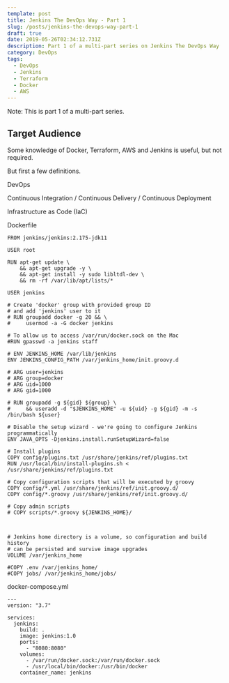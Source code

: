 ```yaml
---
template: post
title: Jenkins The DevOps Way - Part 1
slug: /posts/jenkins-the-devops-way-part-1
draft: true
date: 2019-05-26T02:34:12.731Z
description: Part 1 of a multi-part series on Jenkins The DevOps Way
category: DevOps
tags:
  - DevOps
  - Jenkins
  - Terraform
  - Docker
  - AWS
---
```

Note: This is part 1 of a multi-part series.

## Target Audience

Some knowledge of Docker, Terraform, AWS and Jenkins is useful, but not required.

But first a few definitions.

DevOps

Continuous Integration / Continuous Delivery / Continuous Deployment

Infrastructure as Code (IaC)

Dockerfile

```
FROM jenkins/jenkins:2.175-jdk11

USER root

RUN apt-get update \
    && apt-get upgrade -y \
    && apt-get install -y sudo libltdl-dev \
    && rm -rf /var/lib/apt/lists/*

USER jenkins

# Create 'docker' group with provided group ID 
# and add 'jenkins' user to it
# RUN groupadd docker -g 20 && \
#     usermod -a -G docker jenkins

# To allow us to access /var/run/docker.sock on the Mac
#RUN gpasswd -a jenkins staff

# ENV JENKINS_HOME /var/lib/jenkins
ENV JENKINS_CONFIG_PATH /var/jenkins_home/init.groovy.d

# ARG user=jenkins
# ARG group=docker
# ARG uid=1000
# ARG gid=1000

# RUN groupadd -g ${gid} ${group} \
#     && useradd -d "$JENKINS_HOME" -u ${uid} -g ${gid} -m -s /bin/bash ${user}

# Disable the setup wizard - we're going to configure Jenkins programmatically
ENV JAVA_OPTS -Djenkins.install.runSetupWizard=false

# Install plugins
COPY config/plugins.txt /usr/share/jenkins/ref/plugins.txt
RUN /usr/local/bin/install-plugins.sh < /usr/share/jenkins/ref/plugins.txt

# Copy configuration scripts that will be executed by groovy
COPY config/*.yml /usr/share/jenkins/ref/init.groovy.d/
COPY config/*.groovy /usr/share/jenkins/ref/init.groovy.d/

# Copy admin scripts
# COPY scripts/*.groovy ${JENKINS_HOME}/



# Jenkins home directory is a volume, so configuration and build history
# can be persisted and survive image upgrades
VOLUME /var/jenkins_home

#COPY .env /var/jenkins_home/
#COPY jobs/ /var/jenkins_home/jobs/
```



docker-compose.yml

```
---
version: "3.7"

services:
  jenkins:  
    build: .
    image: jenkins:1.0
    ports:  
      - "8080:8080"  
    volumes:  
      - /var/run/docker.sock:/var/run/docker.sock
      - /usr/local/bin/docker:/usr/bin/docker
    container_name: jenkins
```
